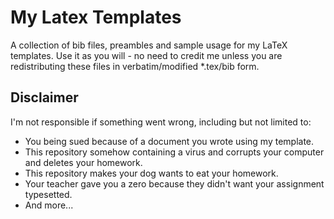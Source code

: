# My Latex Templates

A collection of bib files, preambles and sample usage for my LaTeX templates.
Use it as you will - no need to credit me unless you are redistributing these files in verbatim/modified \*.tex/bib form.

## Disclaimer

I'm not responsible if something went wrong, including but not limited to:

- You being sued because of a document you wrote using my template.
- This repository somehow containing a virus and corrupts your computer and deletes your homework.
- This repository makes your dog wants to eat your homework.
- Your teacher gave you a zero because they didn't want your assignment typesetted.
- And more...
